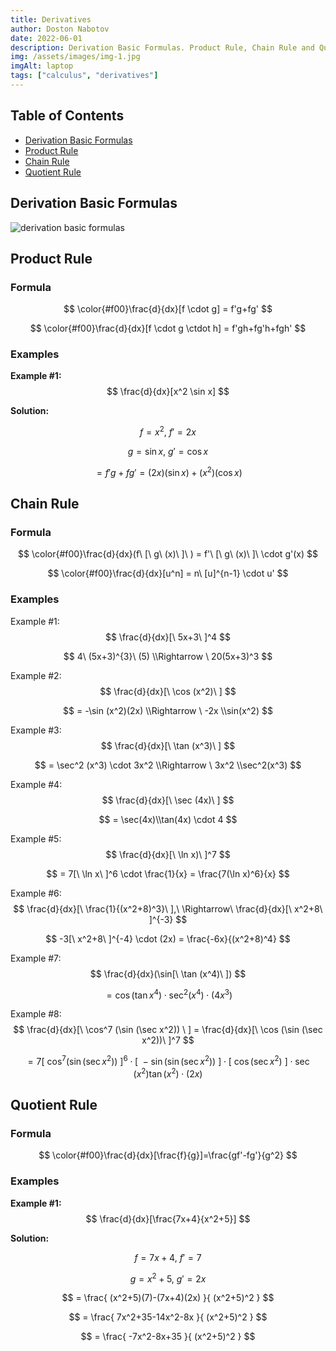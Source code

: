 ```yaml
---
title: Derivatives
author: Doston Nabotov
date: 2022-06-01
description: Derivation Basic Formulas. Product Rule, Chain Rule and Quotient Rule. Where and how to use these rules. Also, examples at the end
img: /assets/images/img-1.jpg
imgAlt: laptop
tags: ["calculus", "derivatives"]
---
```


## Table of Contents

- [Derivation Basic Formulas](#basic-formulas)
- [Product Rule](#product-rule)
- [Chain Rule](#chain-rule)
- [Quotient Rule](#quotient-rule)

## Derivation Basic Formulas <a name="basic-formulas"></a>

![derivation basic formulas](/assets/images/Differentiation-formulas.png)

## Product Rule <a name="product-rule"></a>

### Formula

$$ \color{#f00}\frac{d}{dx}[f \cdot g] = f'g+fg' $$

$$ \color{#f00}\frac{d}{dx}[f \cdot g \ctdot h] = f'gh+fg'h+fgh' $$

### Examples

**Example #1:** $$ \frac{d}{dx}[x^2 \sin x] $$

**Solution:** 

$$ f = x^2,\ f' = 2x $$

$$ g = \sin x, \ g' = \cos x $$

$$ = f'g+fg' = (2x)(\sin x) + (x^2)(\cos x) $$

## Chain Rule <a name="chain-rule"></a>

### Formula

$$ \color{#f00}\frac{d}{dx}(f\ [\ g\ (x)\ ]\ ) = f'\ [\ g\ (x)\ ]\ \cdot g'(x) $$

$$ \color{#f00}\frac{d}{dx}[u^n] = n\ [u]^{n-1} \cdot u' $$


### Examples

Example #1: $$ \frac{d}{dx}[\ 5x+3\ ]^4 $$

$$ 4\ (5x+3)^{3}\ (5) \\Rightarrow \ 20(5x+3)^3 $$

Example #2:  $$ \frac{d}{dx}[\ \cos (x^2)\ ] $$

$$ = -\sin (x^2)(2x) \\Rightarrow \ -2x \\sin(x^2) $$

Example #3:  $$ \frac{d}{dx}[\ \tan (x^3)\ ] $$

$$ = \sec^2 (x^3) \cdot 3x^2 \\Rightarrow \ 3x^2 \\sec^2(x^3) $$

Example #4: $$ \frac{d}{dx}[\ \sec (4x)\ ] $$

$$ = \sec(4x)\\tan(4x) \cdot 4 $$

Example #5: $$ \frac{d}{dx}[\ \ln x)\ ]^7 $$

$$ = 7[\ \ln x\ ]^6 \cdot \frac{1}{x} = \frac{7(\ln x)^6}{x} $$

Example #6: $$ \frac{d}{dx}[\ \frac{1}{(x^2+8)^3}\ ],\ \Rightarrow\ \frac{d}{dx}[\ x^2+8\ ]^{-3} $$

$$ -3[\ x^2+8\ ]^{-4} \cdot (2x) = \frac{-6x}{(x^2+8)^4} $$

Example #7: $$ \frac{d}{dx}(\sin[\ \tan (x^4)\ ]) $$

$$ = \cos (\tan x^4) \cdot \sec^2 (x^4) \cdot (4x^3) $$

Example #8: $$ \frac{d}{dx}[\ \cos^7 (\sin (\sec x^2)) \ ] = \frac{d}{dx}[\ \cos (\sin (\sec x^2))\ ]^7 $$

$$ = 7[\  \cos^7 (\sin (\sec x^2)) \ ]^6 \cdot [\ -\sin (\sin (\sec x^2))\ ] \cdot [\ \cos (\sec x^2)\ ] \cdot \sec (x^2)\tan (x^2) \cdot (2x) $$


## Quotient Rule <a name="quotient-rule"></a>

### Formula

$$ \color{#f00}\frac{d}{dx}[\frac{f}{g}]=\frac{gf'-fg'}{g^2} $$

### Examples

**Example #1:** $$ \frac{d}{dx}[\frac{7x+4}{x^2+5}] $$

**Solution:** 


$$ f = 7x+4,\ f' = 7 $$

$$ g = x^2+5, \ g' = 2x $$

$$ = \frac{ (x^2+5)(7)-(7x+4)(2x) }{ (x^2+5)^2 } $$

$$ = \frac{ 7x^2+35-14x^2-8x }{ (x^2+5)^2 } $$

$$ = \frac{ -7x^2-8x+35 }{ (x^2+5)^2 } $$
